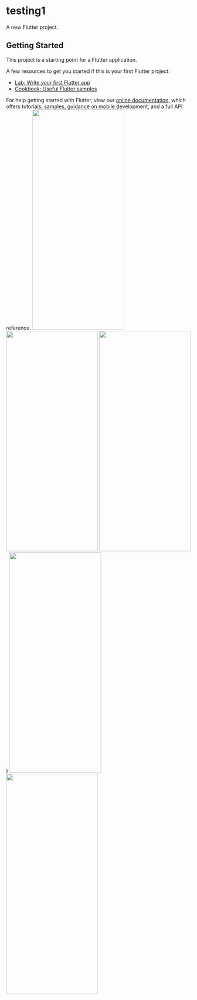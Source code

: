 # testing1

A new Flutter project.

## Getting Started

This project is a starting point for a Flutter application.

A few resources to get you started if this is your first Flutter project:

- [Lab: Write your first Flutter app](https://flutter.dev/docs/get-started/codelab)
- [Cookbook: Useful Flutter samples](https://flutter.dev/docs/cookbook)

For help getting started with Flutter, view our
[online documentation](https://flutter.dev/docs), which offers tutorials,
samples, guidance on mobile development, and a full API reference.
<img src="https://user-images.githubusercontent.com/91159994/209622578-f80bc88f-396a-442e-bc14-7e478c61cb9c.jpg" width="250" height="600" />
<img src="https://user-images.githubusercontent.com/91159994/209622586-d3bb1ebe-f485-4f3c-9809-306de939a33a.jpg" width="250" height="600" />
<img src="https://user-images.githubusercontent.com/91159994/209622590-3300df6d-7629-403d-85a0-66190f28222d.jpg" width="250" height="600" />)
<img src="https://user-images.githubusercontent.com/91159994/209622591-0580b6ea-a7bc-49a9-a1e7-e2fcfe5a154d.jpg" width="250" height="600" />
<img src="https://user-images.githubusercontent.com/91159994/209622593-cb5e1f82-530e-4be1-9b20-10adfce79d3b.jpg" width="250" height="600" />

